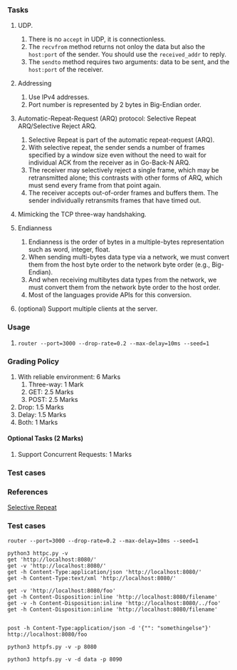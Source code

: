 ### Tasks
1. UDP.
	1. There is no `accept` in UDP, it is connectionless.
	2. The `recvfrom` method returns not onloy the data but also the `host:port` of the sender. You should use the `received_addr` to reply.
	3. The `sendto` method requires two arguments: data to be sent, and the `host:port` of the receiver.
2. Addressing
	1. Use IPv4 addresses.
	2. Port number is represented by 2 bytes in Big-Endian order.
3. Automatic-Repeat-Request (ARQ) protocol: Selective Repeat ARQ/Selective Reject ARQ.
	1. Selective Repeat is part of the automatic repeat-request (ARQ). 
	2. With selective repeat, the sender sends a number of frames specified by a window size even without the need to wait for individual ACK from the receiver as in Go-Back-N ARQ.
	3. The receiver may selectively  reject  a  single  frame,  which  may  be  retransmitted  alone;  this  contrasts with  other  forms  of  ARQ,  which  must  send  every  frame  from  that  point  again.
	4. The  receiver  accepts  out-of-order frames and buffers them. The sender individually retransmits frames that have timed out.

4. Mimicking the TCP three-way handshaking.
5. Endianness
	1. Endianness is the order of bytes in a multiple-bytes representation such as word, integer, float. 
	2. When sending multi-bytes data type via a network, we must convert them from the host byte order to the network byte order (e.g., Big-Endian). 
	3. And when receiving multibytes data types from the network, we must convert them from the network byte order to the host order. 
	4. Most of the languages provide APIs for this conversion.
	
6. (optional) Support multiple clients at the server.

### Usage
1. `router --port=3000 --drop-rate=0.2 --max-delay=10ms --seed=1`

### Grading Policy
1. With reliable environment: 6 Marks
	1. Three-way: 1 Mark
	2. GET: 2.5 Marks
	3. POST: 2.5 Marks
2. Drop: 1.5 Marks
3. Delay: 1.5 Marks
4. Both: 1 Marks
#### Optional Tasks (2 Marks)
1. Support Concurrent Requests: 1 Marks

### Test cases

### References
[Selective Repeat](https://en.wikipedia.org/wiki/Selective_Repeat_ARQ)

### Test cases
```
router --port=3000 --drop-rate=0.2 --max-delay=10ms --seed=1

python3 httpc.py -v
get 'http://localhost:8080/'
get -v 'http://localhost:8080/'
get -h Content-Type:application/json 'http://localhost:8080/'
get -h Content-Type:text/xml 'http://localhost:8080/'

get -v 'http://localhost:8080/foo'
get -h Content-Disposition:inline 'http://localhost:8080/filename'
get -v -h Content-Disposition:inline 'http://localhost:8080/../foo'
get -h Content-Disposition:inline 'http://localhost:8080/filename'


post -h Content-Type:application/json -d '{"": "somethingelse"}' http://localhost:8080/foo

python3 httpfs.py -v -p 8080

python3 httpfs.py -v -d data -p 8090


```
